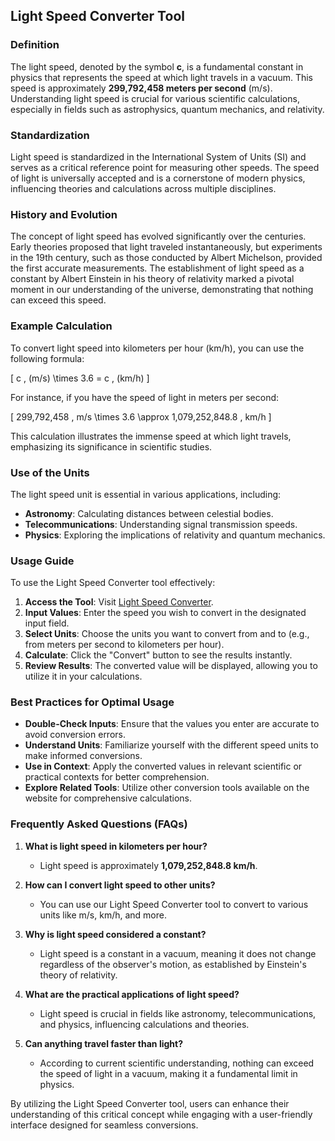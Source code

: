 ## Light Speed Converter Tool

### Definition
The light speed, denoted by the symbol **c**, is a fundamental constant in physics that represents the speed at which light travels in a vacuum. This speed is approximately **299,792,458 meters per second** (m/s). Understanding light speed is crucial for various scientific calculations, especially in fields such as astrophysics, quantum mechanics, and relativity.

### Standardization
Light speed is standardized in the International System of Units (SI) and serves as a critical reference point for measuring other speeds. The speed of light is universally accepted and is a cornerstone of modern physics, influencing theories and calculations across multiple disciplines.

### History and Evolution
The concept of light speed has evolved significantly over the centuries. Early theories proposed that light traveled instantaneously, but experiments in the 19th century, such as those conducted by Albert Michelson, provided the first accurate measurements. The establishment of light speed as a constant by Albert Einstein in his theory of relativity marked a pivotal moment in our understanding of the universe, demonstrating that nothing can exceed this speed.

### Example Calculation
To convert light speed into kilometers per hour (km/h), you can use the following formula:

\[ c \, (m/s) \times 3.6 = c \, (km/h) \]

For instance, if you have the speed of light in meters per second:

\[ 299,792,458 \, m/s \times 3.6 \approx 1,079,252,848.8 \, km/h \]

This calculation illustrates the immense speed at which light travels, emphasizing its significance in scientific studies.

### Use of the Units
The light speed unit is essential in various applications, including:

- **Astronomy**: Calculating distances between celestial bodies.
- **Telecommunications**: Understanding signal transmission speeds.
- **Physics**: Exploring the implications of relativity and quantum mechanics.

### Usage Guide
To use the Light Speed Converter tool effectively:

1. **Access the Tool**: Visit [Light Speed Converter](https://www.inayam.co/unit-converter/speed_velocity).
2. **Input Values**: Enter the speed you wish to convert in the designated input field.
3. **Select Units**: Choose the units you want to convert from and to (e.g., from meters per second to kilometers per hour).
4. **Calculate**: Click the "Convert" button to see the results instantly.
5. **Review Results**: The converted value will be displayed, allowing you to utilize it in your calculations.

### Best Practices for Optimal Usage
- **Double-Check Inputs**: Ensure that the values you enter are accurate to avoid conversion errors.
- **Understand Units**: Familiarize yourself with the different speed units to make informed conversions.
- **Use in Context**: Apply the converted values in relevant scientific or practical contexts for better comprehension.
- **Explore Related Tools**: Utilize other conversion tools available on the website for comprehensive calculations.

### Frequently Asked Questions (FAQs)

1. **What is light speed in kilometers per hour?**
   - Light speed is approximately **1,079,252,848.8 km/h**.

2. **How can I convert light speed to other units?**
   - You can use our Light Speed Converter tool to convert to various units like m/s, km/h, and more.

3. **Why is light speed considered a constant?**
   - Light speed is a constant in a vacuum, meaning it does not change regardless of the observer's motion, as established by Einstein's theory of relativity.

4. **What are the practical applications of light speed?**
   - Light speed is crucial in fields like astronomy, telecommunications, and physics, influencing calculations and theories.

5. **Can anything travel faster than light?**
   - According to current scientific understanding, nothing can exceed the speed of light in a vacuum, making it a fundamental limit in physics.

By utilizing the Light Speed Converter tool, users can enhance their understanding of this critical concept while engaging with a user-friendly interface designed for seamless conversions.
